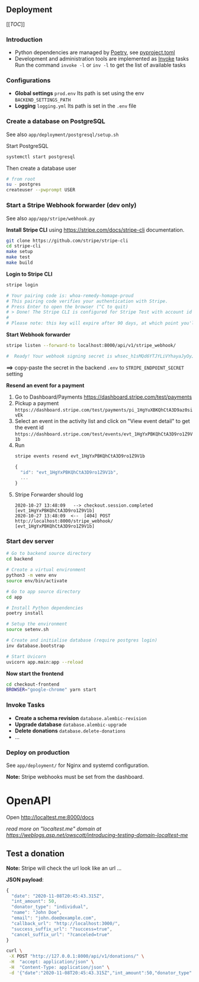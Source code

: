 ## Deployment

[[_TOC_]]

### Introduction

* Python dependencies are managed by [Poetry](https://python-poetry.org), see [pyproject.toml](app/pyproject.toml)
* Development and administration tools are implemented as [Invoke](http://www.pyinvoke.org) tasks
  Run the command ```invoke -l``` or ```inv -l``` to get the list of available tasks

### Configurations

* **Global settings** `prod.env`
	Its path is set using the env `BACKEND_SETTINGS_PATH`
* **Logging** `logging.yml`
	Its path is set in the `.env` file

### Create a database on PostgreSQL

See also `app/deployment/postgresql/setup.sh`

Start PostgreSQL
```sh
systemctl start postgresql
```

Then create a database user
```sh
# from root
su - postgres
createuser --pwprompt USER
```

### Start a Stripe Webhook forwarder (dev only)

See also `app/app/stripe/webhook.py`

<!-- https://stripe.com/docs/cli/docker -->

**Install Stripe CLI** using https://stripe.com/docs/stripe-cli documentation.
```sh
git clone https://github.com/stripe/stripe-cli
cd stripe-cli
make setup
make test
make build
```

**Login to Stripe CLI**
```sh
stripe login

# Your pairing code is: whoa-remedy-homage-proud
# This pairing code verifies your authentication with Stripe.
# Press Enter to open the browser (^C to quit)
# > Done! The Stripe CLI is configured for Stripe Test with account id acct_b1hCDtA3QHdcBKz9
#
# Please note: this key will expire after 90 days, at which point you'll need to re-authenticate.
```

**Start Webhook forwarder**
```sh
stripe listen --forward-to localhost:8000/api/v1/stripe_webhook/

#  Ready! Your webhook signing secret is whsec_h1sMQd6YTJYLiVYhayaJyOyJO5nJIDRE (^C to quit)
```

**==>** copy-paste the secret in the backend `.env` to `STRIPE_ENDPOINT_SECRET` setting

**Resend an event for a payment**
1. Go to Dashboard/Payments
   https://dashboard.stripe.com/test/payments
1. Pickup a payment
   `https://dashboard.stripe.com/test/payments/pi_1HgYuXBKQhCtA3D9az0sivEk`
1. Select an event in the activity list and click on "View event detail" to get the event id
   `https://dashboard.stripe.com/test/events/evt_1HgYxPBKQhCtA3D9ro1Z9V1b`
1. Run
   ```sh
   stripe events resend evt_1HgYxPBKQhCtA3D9ro1Z9V1b
   ```
   ```js
   {
     "id": "evt_1HgYxPBKQhCtA3D9ro1Z9V1b",
     ...
   }
   ```
1. Stripe Forwarder should log
   ```
   2020-10-27 13:48:09   --> checkout.session.completed [evt_1HgYxPBKQhCtA3D9ro1Z9V1b]
   2020-10-27 13:48:09  <--  [404] POST http://localhost:8000/stripe_webhook/ [evt_1HgYxPBKQhCtA3D9ro1Z9V1b]
   ```

### Start dev server

```sh
# Go to backend source directory
cd backend

# Create a virtual environment
python3 -m venv env
source env/bin/activate

# Go to app source directory
cd app

# Install Python dependencies
poetry install

# Setup the environment
source setenv.sh

# Create and initialise database (require postgres login)
inv database.bootstrap

# Start Uvicorn
uvicorn app.main:app --reload
```

**Now start the frontend**

```sh
cd checkout-frontend
BROWSER="google-chrome" yarn start
```

### Invoke Tasks

* **Create a schema revision** `database.alembic-revision`
* **Upgrade database** `database.alembic-upgrade`
* **Delete donations** `database.delete-donations`
* ...

### Deploy on production

See `app/deployment/` for Nginx and systemd configuration.

**Note:** Stripe webhooks must be set from the dashboard.

# OpenAPI

Open http://localtest.me:8000/docs

*read more on "localtest.me" domain at https://weblogs.asp.net/owscott/introducing-testing-domain-localtest-me*

## Test a donation

**Note:** Stripe will check the url look like an url ...

**JSON payload**:
```js
{
  "date": "2020-11-08T20:45:43.315Z",
  "int_amount": 50,
  "donator_type": "individual",
  "name": "John Doe",
  "email": "john.doe@example.com",
  "callback_url": "http://localhost:3000/",
  "success_suffix_url": "?success=true",
  "cancel_suffix_url": "?canceled=true"
}
```

```sh
curl \
 -X POST "http://127.0.0.1:8000/api/v1/donations/" \
 -H  "accept: application/json" \
 -H  "Content-Type: application/json" \
 -d '{"date":"2020-11-08T20:45:43.315Z","int_amount":50,"donator_type":"individual","name":"John Doe","email":"john.doe@example.com","callback_url":"http://localhost:3000/","success_suffix_url":"?success=true","cancel_suffix_url":"?canceled=true"}'
```
